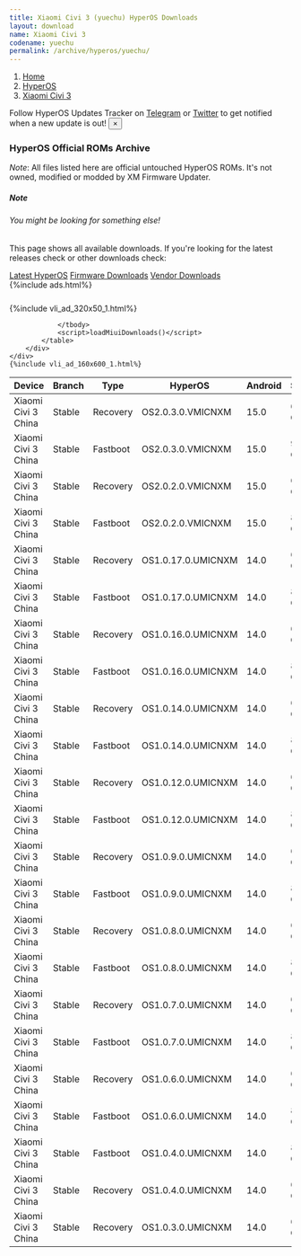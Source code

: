 ```yaml
---
title: Xiaomi Civi 3 (yuechu) HyperOS Downloads
layout: download
name: Xiaomi Civi 3
codename: yuechu
permalink: /archive/hyperos/yuechu/
---
```

<nav aria-label="breadcrumb">
    <ol class="breadcrumb">
        <li class="breadcrumb-item"><a href="/">Home</a></li>
        <li class="breadcrumb-item"><a href="/hyperos/">HyperOS</a></li>
        <li class="breadcrumb-item active" aria-current="page"><a href="/hyperos/yuechu/">Xiaomi Civi 3</a></li>
    </ol>
</nav>
<div class="alert alert-primary alert-dismissible fade show" role="alert">
    Follow HyperOS Updates Tracker on <a href="https://t.me/MIUIUpdatesTracker" class="alert-link">Telegram</a>
     or <a href="https://twitter.com/MiFwUpdater" class="alert-link">Twitter</a> to get notified when a new update is out!
    <button type="button" class="close" data-dismiss="alert" aria-label="Close">
        <span aria-hidden="true">&times;</span>
    </button>
</div>

### HyperOS Official ROMs Archive
*Note*: All files listed here are official untouched HyperOS ROMs. It's not owned, modified or modded by XM Firmware Updater.
<div class="card">
  <div class="card-body">
    <h5 class="card-title">Note</h5>
    <h6 class="card-subtitle mb-2 text-muted">You might be looking for something else!</h6>
    <p class="card-text">This page shows all available downloads.
     If you're looking for the latest releases check or other downloads check:</p>
    <a href="/hyperos/yuechu/" class="card-link">Latest HyperOS</a>
    <a href="/firmware/yuechu/" class="card-link">Firmware Downloads</a>
    <a href="/vendor/yuechu/" class="card-link">Vendor Downloads</a>
  </div>
</div>
{%include ads.html%}
<div class="row justify-content-center">
    <div class="col-10">
        <div class="table-responsive-md" style="margin-top: 25px;">
            {%include vli_ad_320x50_1.html%}
            <table id="miui" class="display dt-responsive nowrap compact table table-striped table-hover table-sm">
                <thead class="thead-dark">
                    <tr>
                        <th data-ref="device">Device</th>
                        <th data-ref="branch">Branch</th>
                        <th data-ref="type">Type</th>
                        <th data-ref="miui">HyperOS</th>
                        <th data-ref="android">Android</th>
                        <th data-ref="size">Size</th>
                        <th data-ref="size">Date</th>
                        <th data-ref="link">Link</th>
                    </tr>
                </thead>
                <tbody>
                <tr><td>Xiaomi Civi 3 China</td><td>Stable</td><td>Recovery</td><td>OS2.0.3.0.VMICNXM</td><td>15.0</td><td>6.7 GB</td><td>2025-03-20</td><td><a href="/hyperos/yuechu/stable/OS2.0.3.0.VMICNXM/">Download</a></td></tr>
<tr><td>Xiaomi Civi 3 China</td><td>Stable</td><td>Fastboot</td><td>OS2.0.3.0.VMICNXM</td><td>15.0</td><td>9.0 GB</td><td>2025-03-13</td><td><a href="/hyperos/yuechu/stable/OS2.0.3.0.VMICNXM/">Download</a></td></tr>
<tr><td>Xiaomi Civi 3 China</td><td>Stable</td><td>Recovery</td><td>OS2.0.2.0.VMICNXM</td><td>15.0</td><td>6.7 GB</td><td>2025-03-04</td><td><a href="/hyperos/yuechu/stable/OS2.0.2.0.VMICNXM/">Download</a></td></tr>
<tr><td>Xiaomi Civi 3 China</td><td>Stable</td><td>Fastboot</td><td>OS2.0.2.0.VMICNXM</td><td>15.0</td><td>8.9 GB</td><td>2025-02-26</td><td><a href="/hyperos/yuechu/stable/OS2.0.2.0.VMICNXM/">Download</a></td></tr>
<tr><td>Xiaomi Civi 3 China</td><td>Stable</td><td>Recovery</td><td>OS1.0.17.0.UMICNXM</td><td>14.0</td><td>6.3 GB</td><td>2025-02-05</td><td><a href="/hyperos/yuechu/stable/OS1.0.17.0.UMICNXM/">Download</a></td></tr>
<tr><td>Xiaomi Civi 3 China</td><td>Stable</td><td>Fastboot</td><td>OS1.0.17.0.UMICNXM</td><td>14.0</td><td>8.7 GB</td><td>2025-01-13</td><td><a href="/hyperos/yuechu/stable/OS1.0.17.0.UMICNXM/">Download</a></td></tr>
<tr><td>Xiaomi Civi 3 China</td><td>Stable</td><td>Recovery</td><td>OS1.0.16.0.UMICNXM</td><td>14.0</td><td>6.3 GB</td><td>2025-01-14</td><td><a href="/hyperos/yuechu/stable/OS1.0.16.0.UMICNXM/">Download</a></td></tr>
<tr><td>Xiaomi Civi 3 China</td><td>Stable</td><td>Fastboot</td><td>OS1.0.16.0.UMICNXM</td><td>14.0</td><td>8.6 GB</td><td>2025-01-09</td><td><a href="/hyperos/yuechu/stable/OS1.0.16.0.UMICNXM/">Download</a></td></tr>
<tr><td>Xiaomi Civi 3 China</td><td>Stable</td><td>Recovery</td><td>OS1.0.14.0.UMICNXM</td><td>14.0</td><td>6.3 GB</td><td>2024-12-04</td><td><a href="/hyperos/yuechu/stable/OS1.0.14.0.UMICNXM/">Download</a></td></tr>
<tr><td>Xiaomi Civi 3 China</td><td>Stable</td><td>Fastboot</td><td>OS1.0.14.0.UMICNXM</td><td>14.0</td><td>8.4 GB</td><td>2024-11-25</td><td><a href="/hyperos/yuechu/stable/OS1.0.14.0.UMICNXM/">Download</a></td></tr>
<tr><td>Xiaomi Civi 3 China</td><td>Stable</td><td>Recovery</td><td>OS1.0.12.0.UMICNXM</td><td>14.0</td><td>6.3 GB</td><td>2024-10-30</td><td><a href="/hyperos/yuechu/stable/OS1.0.12.0.UMICNXM/">Download</a></td></tr>
<tr><td>Xiaomi Civi 3 China</td><td>Stable</td><td>Fastboot</td><td>OS1.0.12.0.UMICNXM</td><td>14.0</td><td>8.3 GB</td><td>2024-10-18</td><td><a href="/hyperos/yuechu/stable/OS1.0.12.0.UMICNXM/">Download</a></td></tr>
<tr><td>Xiaomi Civi 3 China</td><td>Stable</td><td>Recovery</td><td>OS1.0.9.0.UMICNXM</td><td>14.0</td><td>6.3 GB</td><td>2024-09-20</td><td><a href="/hyperos/yuechu/stable/OS1.0.9.0.UMICNXM/">Download</a></td></tr>
<tr><td>Xiaomi Civi 3 China</td><td>Stable</td><td>Fastboot</td><td>OS1.0.9.0.UMICNXM</td><td>14.0</td><td>8.3 GB</td><td>2024-09-06</td><td><a href="/hyperos/yuechu/stable/OS1.0.9.0.UMICNXM/">Download</a></td></tr>
<tr><td>Xiaomi Civi 3 China</td><td>Stable</td><td>Recovery</td><td>OS1.0.8.0.UMICNXM</td><td>14.0</td><td>6.3 GB</td><td>2024-08-28</td><td><a href="/hyperos/yuechu/stable/OS1.0.8.0.UMICNXM/">Download</a></td></tr>
<tr><td>Xiaomi Civi 3 China</td><td>Stable</td><td>Fastboot</td><td>OS1.0.8.0.UMICNXM</td><td>14.0</td><td>8.2 GB</td><td>2024-08-12</td><td><a href="/hyperos/yuechu/stable/OS1.0.8.0.UMICNXM/">Download</a></td></tr>
<tr><td>Xiaomi Civi 3 China</td><td>Stable</td><td>Recovery</td><td>OS1.0.7.0.UMICNXM</td><td>14.0</td><td>6.3 GB</td><td>2024-07-31</td><td><a href="/hyperos/yuechu/stable/OS1.0.7.0.UMICNXM/">Download</a></td></tr>
<tr><td>Xiaomi Civi 3 China</td><td>Stable</td><td>Fastboot</td><td>OS1.0.7.0.UMICNXM</td><td>14.0</td><td>8.2 GB</td><td>2024-07-18</td><td><a href="/hyperos/yuechu/stable/OS1.0.7.0.UMICNXM/">Download</a></td></tr>
<tr><td>Xiaomi Civi 3 China</td><td>Stable</td><td>Recovery</td><td>OS1.0.6.0.UMICNXM</td><td>14.0</td><td>6.4 GB</td><td>2024-04-02</td><td><a href="/hyperos/yuechu/stable/OS1.0.6.0.UMICNXM/">Download</a></td></tr>
<tr><td>Xiaomi Civi 3 China</td><td>Stable</td><td>Fastboot</td><td>OS1.0.6.0.UMICNXM</td><td>14.0</td><td>8.3 GB</td><td>2024-03-21</td><td><a href="/hyperos/yuechu/stable/OS1.0.6.0.UMICNXM/">Download</a></td></tr>
<tr><td>Xiaomi Civi 3 China</td><td>Stable</td><td>Fastboot</td><td>OS1.0.4.0.UMICNXM</td><td>14.0</td><td>8.1 GB</td><td>2024-01-12</td><td><a href="/hyperos/yuechu/stable/OS1.0.4.0.UMICNXM/">Download</a></td></tr>
<tr><td>Xiaomi Civi 3 China</td><td>Stable</td><td>Recovery</td><td>OS1.0.4.0.UMICNXM</td><td>14.0</td><td>6.3 GB</td><td>2024-01-02</td><td><a href="/hyperos/yuechu/stable/OS1.0.4.0.UMICNXM/">Download</a></td></tr>
<tr><td>Xiaomi Civi 3 China</td><td>Stable</td><td>Recovery</td><td>OS1.0.3.0.UMICNXM</td><td>14.0</td><td>6.4 GB</td><td>2023-12-13</td><td><a href="/hyperos/yuechu/stable/OS1.0.3.0.UMICNXM/">Download</a></td></tr>

                </tbody>
                <script>loadMiuiDownloads()</script>
            </table>
        </div>
    </div>
    {%include vli_ad_160x600_1.html%}
</div>
